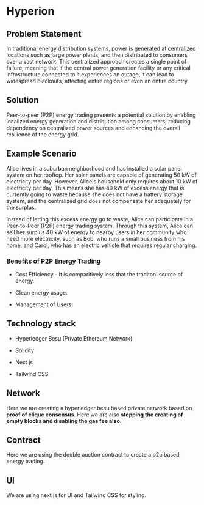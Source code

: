 # Hyperion

## Problem Statement

In traditional energy distribution systems, power is generated at centralized locations such as large power plants, and then distributed to consumers over a vast network. This centralized approach creates a single point of failure, meaning that if the central power generation facility or any critical infrastructure connected to it experiences an outage, it can lead to widespread blackouts, affecting entire regions or even an entire country. 

## Solution

Peer-to-peer (P2P) energy trading presents a potential solution by enabling localized energy generation and distribution among consumers, reducing dependency on centralized power sources and enhancing the overall resilience of the energy grid.

## Example Scenario

Alice lives in a suburban neighborhood and has installed a solar panel system on her rooftop. Her solar panels are capable of generating 50 kW of electricity per day. However, Alice's household only requires about 10 kW of electricity per day. This means she has 40 kW of excess energy that is currently going to waste because she does not have a battery storage system, and the centralized grid does not compensate her adequately for the surplus.

Instead of letting this excess energy go to waste, Alice can participate in a Peer-to-Peer (P2P) energy trading system. Through this system, Alice can sell her surplus 40 kW of energy to nearby users in her community who need more electricity, such as Bob, who runs a small business from his home, and Carol, who has an electric vehicle that requires regular charging.

### Benefits of P2P Energy Trading

- Cost Efficiency - It is comparitively less that the traditonl source of energy.

- Clean energy usage.

- Management of Users.

## Technology stack

- Hyperledger Besu (Private Ethereum Network)

- Solidity

- Next js

- Tailwind CSS

## Network

Here we are creating a hyperledger besu based private network based on **proof of clique consensus**. Here we are also **stopping the creating of empty blocks and disabling the gas fee also**.

## Contract 

Here we are using the double auction contract to create a p2p based energy trading.

## UI

We are using next js for UI and Tailwind CSS for styling.

